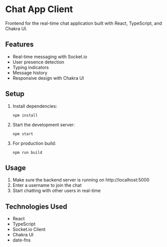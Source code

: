 # Chat App Client

Frontend for the real-time chat application built with React, TypeScript, and Chakra UI.

## Features

- Real-time messaging with Socket.io
- User presence detection
- Typing indicators
- Message history
- Responsive design with Chakra UI

## Setup

1. Install dependencies:
   ```
   npm install
   ```

2. Start the development server:
   ```
   npm start
   ```

3. For production build:
   ```
   npm run build
   ```

## Usage

1. Make sure the backend server is running on http://localhost:5000
2. Enter a username to join the chat
3. Start chatting with other users in real-time

## Technologies Used

- React
- TypeScript
- Socket.io Client
- Chakra UI
- date-fns
